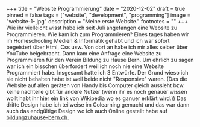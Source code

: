 +++
title = "Website Programmierung"
date = "2020-12-02"
draft = true
pinned = false
tags = ["website", "development", "programming"]
image = "website-1-.jpg"
description = "Meine erste Website."
footnotes = ""
+++
Wie ihr vielleicht wisst habe ich seit Juli angefangen eine Website zu Programmieren. Wie kam ich zum Programmieren? Eines tages haben wir im Homeschooling Medien & Informatik gehabt und ich war sofort begeistert über Html, Css usw. Von dort an habe ich mir alles selber über YouTube beigebracht. Dann kam eine Anfrage eine Website zu Programmieren für den Verein Bildung zu Hause Bern. Um ehrlich zu sagen war ich ein bisschen überfordert weil ich noch nie eine Website Programmiert habe. Insgesamt hatte ich 3 Entwürfe. Der Grund wieso ich sie nicht behalten habe ist weil beide nicht "Responsive" waren. (Das die Website auf allen geräten von Handy bis Computer gleich aussieht bzw. keine nachteile gibt für andere Nutzer (wenn ihr es noch genauer wissen wollt habt ihr [hier](https://de.wikipedia.org/wiki/Responsive_Webdesign) ein link von Wikipedia wo es ganuer erklärt wird.)) Das dritte Design habe ich teilweise im Colearning gemacht und das war dann auch das endgültige Design wo ich auch Online gestellt habe auf [bildungzuhause-bern.ch](https://www.bildungzuhause-bern.ch).
